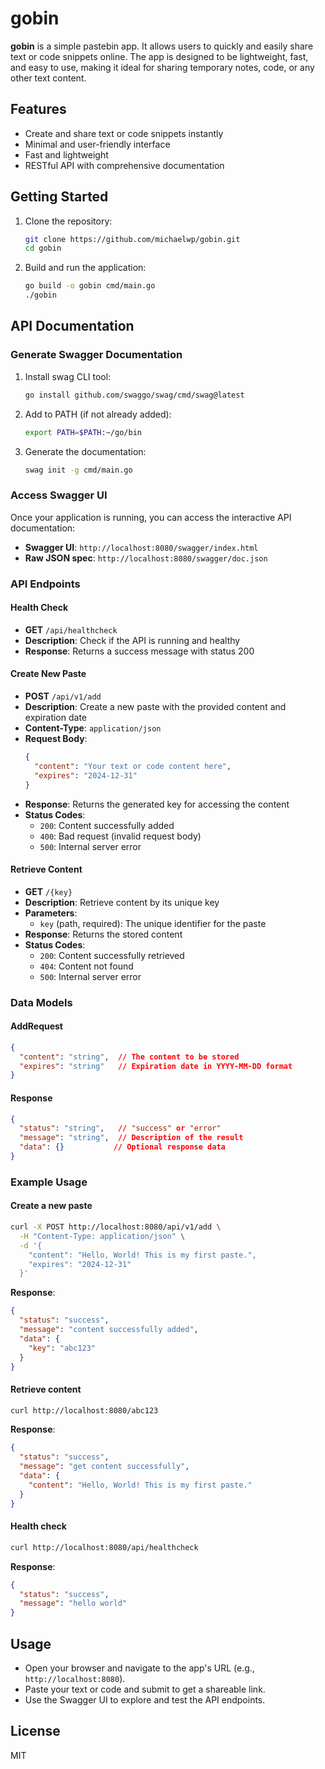 # gobin

**gobin** is a simple pastebin app. It allows users to quickly and easily share text or code snippets online. The app is designed to be lightweight, fast, and easy to use, making it ideal for sharing temporary notes, code, or any other text content.

## Features
- Create and share text or code snippets instantly
- Minimal and user-friendly interface
- Fast and lightweight
- RESTful API with comprehensive documentation

## Getting Started

1. Clone the repository:
   ```sh
   git clone https://github.com/michaelwp/gobin.git
   cd gobin
   ```
2. Build and run the application:
   ```sh
   go build -o gobin cmd/main.go
   ./gobin
   ```

## API Documentation

### Generate Swagger Documentation

1. Install swag CLI tool:
   ```bash
   go install github.com/swaggo/swag/cmd/swag@latest
   ```

2. Add to PATH (if not already added):
   ```bash
   export PATH=$PATH:~/go/bin
   ```

3. Generate the documentation:
   ```bash
   swag init -g cmd/main.go
   ```

### Access Swagger UI

Once your application is running, you can access the interactive API documentation:

- **Swagger UI**: `http://localhost:8080/swagger/index.html`
- **Raw JSON spec**: `http://localhost:8080/swagger/doc.json`

### API Endpoints

#### Health Check
- **GET** `/api/healthcheck`
- **Description**: Check if the API is running and healthy
- **Response**: Returns a success message with status 200

#### Create New Paste
- **POST** `/api/v1/add`
- **Description**: Create a new paste with the provided content and expiration date
- **Content-Type**: `application/json`
- **Request Body**:
  ```json
  {
    "content": "Your text or code content here",
    "expires": "2024-12-31"
  }
  ```
- **Response**: Returns the generated key for accessing the content
- **Status Codes**:
  - `200`: Content successfully added
  - `400`: Bad request (invalid request body)
  - `500`: Internal server error

#### Retrieve Content
- **GET** `/{key}`
- **Description**: Retrieve content by its unique key
- **Parameters**:
  - `key` (path, required): The unique identifier for the paste
- **Response**: Returns the stored content
- **Status Codes**:
  - `200`: Content successfully retrieved
  - `404`: Content not found
  - `500`: Internal server error

### Data Models

#### AddRequest
```json
{
  "content": "string",  // The content to be stored
  "expires": "string"   // Expiration date in YYYY-MM-DD format
}
```

#### Response
```json
{
  "status": "string",   // "success" or "error"
  "message": "string",  // Description of the result
  "data": {}           // Optional response data
}
```

### Example Usage

#### Create a new paste
```bash
curl -X POST http://localhost:8080/api/v1/add \
  -H "Content-Type: application/json" \
  -d '{
    "content": "Hello, World! This is my first paste.",
    "expires": "2024-12-31"
  }'
```

**Response**:
```json
{
  "status": "success",
  "message": "content successfully added",
  "data": {
    "key": "abc123"
  }
}
```

#### Retrieve content
```bash
curl http://localhost:8080/abc123
```

**Response**:
```json
{
  "status": "success",
  "message": "get content successfully",
  "data": {
    "content": "Hello, World! This is my first paste."
  }
}
```

#### Health check
```bash
curl http://localhost:8080/api/healthcheck
```

**Response**:
```json
{
  "status": "success",
  "message": "hello world"
}
```

## Usage
- Open your browser and navigate to the app's URL (e.g., `http://localhost:8080`).
- Paste your text or code and submit to get a shareable link.
- Use the Swagger UI to explore and test the API endpoints.

## License
MIT
